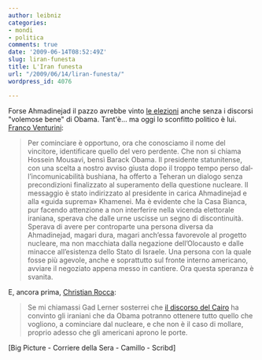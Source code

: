```yaml
---
author: leibniz
categories:
- mondi
- politica
comments: true
date: '2009-06-14T08:52:49Z'
slug: liran-funesta
title: L'Iran funesta
url: "/2009/06/14/liran-funesta/"
wordpress_id: 4076

---
```

Forse Ahmadi­nejad il pazzo avrebbe vinto [le elezioni](http://www.boston.com/bigpicture/2009/06/irans_presidential_election.html) anche senza i discorsi "volemose bene" di Obama. Tant'è... ma oggi lo sconfitto politico è lui. [Franco Venturini](http://www.corriere.it/esteri/09_giugno_14/iran_il_vero_sconfitto_obama_franco_venturini_eadf4bf6-58b5-11de-903c-00144f02aabc.shtml):


> Per cominciare è opportuno, ora che conosciamo il nome del vincitore, identificare quel­lo del vero perdente. Che non si chiama Hossein Mousavi, bensì Barack Obama. Il presi­dente statunitense, con una scelta a nostro avviso giusta do­po il troppo tempo perso dal­l’incomunicabilità bushiana, ha offerto a Teheran un dialo­go senza precondizioni finaliz­zato al superamento della que­stione nucleare. Il messaggio è stato indirizzato al presidente in carica Ahmadinejad e alla «guida suprema» Khamenei. Ma è evidente che la Casa Bian­ca, pur facendo attenzione a non interferire nella vicenda elettorale iraniana, sperava che dalle urne uscisse un segno di discontinuità. Sperava di avere per contro­parte una persona diversa da Ahmadinejad, magari dura, ma­gari anch’essa favorevole al pro­getto nucleare, ma non mac­chiata dalla negazione dell’Olo­causto e dalle minacce all’esi­stenza dello Stato di Israele. Una persona con la quale fosse più agevole, anche e soprattut­to sul fronte interno america­no, avviare il negoziato appena messo in cantiere. Ora questa speranza è svanita.


E, ancora prima, [Christian Rocca](http://www.camilloblog.it/archivio/2009/06/13/effetto-obama/):


> Se mi chiamassi Gad Lerner sosterrei che [il discorso del Cairo](http://www.scribd.com/doc/16181122/Discorso-Obama-al-Cairo) ha convinto gli iraniani che da Obama potranno ottenere tutto quello che vogliono, a cominciare dal nucleare, e che non è il caso di mollare, proprio adesso che gli americani aprono le porte.


[Big Picture - Corriere della Sera - Camillo - Scribd]
